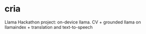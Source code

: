 # cria
Llama Hackathon project: on-device llama. CV + grounded llama on llamaindex + translation and text-to-speech
